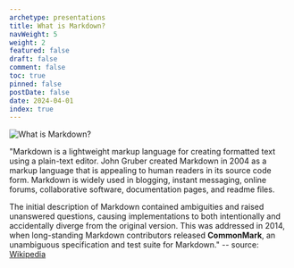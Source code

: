```yaml
---
archetype: presentations
title: What is Markdown?
navWeight: 5
weight: 2
featured: false
draft: false
comment: false
toc: true
pinned: false
postDate: false
date: 2024-04-01
index: true
---
```


![What is Markdown?][02]

"Markdown is a lightweight markup language for creating formatted text using a plain-text editor.
John Gruber created Markdown in 2004 as a markup language that is appealing to human readers in its
source code form. Markdown is widely used in blogging, instant messaging, online forums,
collaborative software, documentation pages, and readme files.

The initial description of Markdown contained ambiguities and raised unanswered questions, causing
implementations to both intentionally and accidentally diverge from the original version. This was
addressed in 2014, when long-standing Markdown contributors released **CommonMark**, an unambiguous
specification and test suite for Markdown." -- source: [Wikipedia][01]

<!-- link references -->
[01]: https://wikipedia.org/wiki/Markdown
[02]: images/markdown/slide2.png
